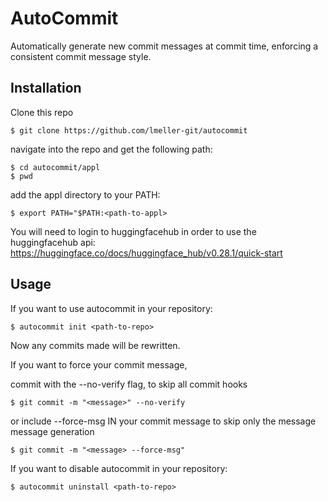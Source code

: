 # AutoCommit


Automatically generate new commit messages at commit time, enforcing a consistent commit message style.


## Installation


Clone this repo

```$ git clone https://github.com/lmeller-git/autocommit```  

navigate into the repo and get the following path:

```$ cd autocommit/appl```  
```$ pwd```  

add the appl directory to your PATH:

```$ export PATH="$PATH:<path-to-appl>```  

You will need to login to huggingfacehub in order to use the huggingfacehub api:  
https://huggingface.co/docs/huggingface_hub/v0.28.1/quick-start


## Usage


If you want to use autocommit in your repository:
 
```$ autocommit init <path-to-repo>```  

Now any commits made will be rewritten.


If you want to force your commit message,

commit with the --no-verify flag, to skip all commit hooks

```$ git commit -m "<message>" --no-verify```

or include --force-msg IN your commit message to skip only the message message generation  

```$ git commit -m "<message> --force-msg"```  

If you want to disable autocommit in your repository:

```$ autocommit uninstall <path-to-repo>```
